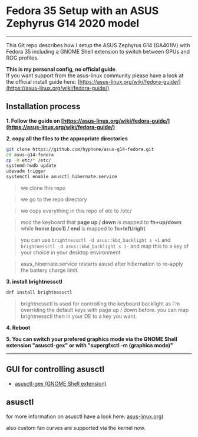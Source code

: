 # Fedora 35 Setup with an ASUS Zephyrus G14 2020 model

---

This Git repo describes how I setup the ASUS Zephyrus G14 (GA401IV) with Fedora 35 including a GNOME Shell extension to switch between GPUs and ROG profiles.

**This is my personal config, no official guide**.<br>If you want support from the asus-linux community please have a look at the official install guide here: [https://asus-linux.org/wiki/fedora-guide/](https://asus-linux.org/wiki/fedora-guide/)

## Installation process

**1. Follow the guide on [https://asus-linux.org/wiki/fedora-guide/](https://asus-linux.org/wiki/fedora-guide/)**

**2. copy all the files to the appropriate directories**

```bash
git clone https://github.com/hyphone/asus-g14-fedora.git
cd asus-g14-fedora
cp -R etc/* /etc/
systemd-hwdb update
udevadm trigger
systemctl enable asusctl_hibernate.service
```
> we clone this repo

> we go to the repo directory

> we copy everything in this repo of etc to /etc/

> mod the keyboard that **page up / down** is mapped to **fn+up/down** while **home (pos1) / end** is mapped to **fn+left/right**

> you can use `brightnessctl -d asus::kbd_backlight s +1` and `brightnessctl -d asus::kbd_backlight s 1-` and map this to a key of your choice in your desktop environment

> asus_hibernate.service restarts asusd after hibernation to re-apply the battery charge limit.


**3. install brightnessctl**
```bash
dnf install brightnessctl
```

> brightnessctl is used for controlling the keyboard backlight as I'm overriding the default keys with page up / down before. you can map brightnessctl then in your DE to a key you want.

**4. Reboot**

**5. You can switch your prefered graphics mode via the GNOME Shell extension "asusctl-gex" or with "supergfxctl -m (graphics mode)"**

---


## GUI for controlling asusctl

- [asusctl-gex (GNOME Shell extension)](https://gitlab.com/asus-linux/asusctl-gex/-/releases)

## asusctl

for more information on asusctl have a look here: [asus-linux.org)](https://asus-linux.org)

also custom fan curves are supported via the kernel now.